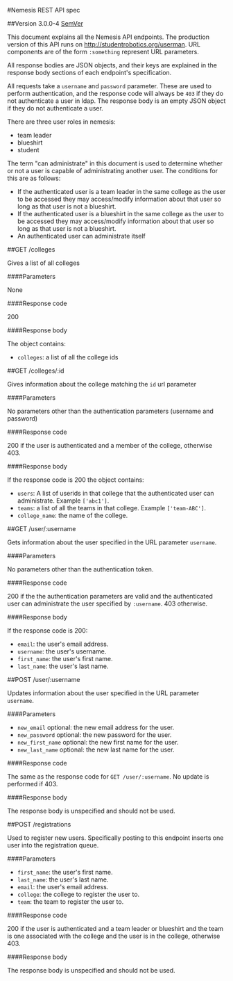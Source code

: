 #Nemesis REST API spec

##Version 3.0.0-4 [SemVer](http://semver.org/)

This document explains all the Nemesis API endpoints. The production version of
this API runs on http://studentrobotics.org/userman. URL components are of the
form `:something` represent URL parameters.

All response bodies are JSON objects, and their keys are explained in the
response body sections of each endpoint's specification.

All requests take a `username` and `password` parameter. These are used to
perform authentication, and the response code will always be `403` if they do
not authenticate a user in ldap. The response body is an empty JSON object if
they do not authenticate a user.

There are three user roles in nemesis:

* team leader
* blueshirt
* student

The term "can administrate" in this document is used to determine whether or
not a user is capable of administrating another user. The conditions for this
are as follows:

* If the authenticated user is a team leader in the same college as the user to
  be accessed they may access/modify information about that user so long as
  that user is not a blueshirt.
* If the authenticated user is a blueshirt in the same college as the user to
  be accessed they may access/modify information about that user so long as
  that user is not a blueshirt.
* An authenticated user can administrate itself

##GET /colleges

Gives a list of all colleges

####Parameters

None

####Response code

200

####Response body

The object contains:

* `colleges`: a list of all the college ids


##GET /colleges/:id

Gives information about the college matching the `id` url parameter

####Parameters

No parameters other than the authentication parameters (username and password)

####Response code

200 if the user is authenticated and a member of the college, otherwise 403.

####Response body

If the response code is 200 the object contains:

* `users`: A list of userids in that college that the authenticated user can
           administrate. Example `['abc1']`.
* `teams`: a list of all the teams in that college. Example `['team-ABC']`.
* `college_name`: the name of the college.

##GET /user/:username

Gets information about the user specified in the URL parameter `username`.

####Parameters

No parameters other than the authentication token.

####Response code

200 if the the authentication parameters are valid and the authenticated user
can administrate the user specified by `:username`. 403 otherwise.

####Response body

If the response code is 200:

* `email`: the user's email address.
* `username`: the user's username.
* `first_name`: the user's first name.
* `last_name`: the user's last name.


##POST /user/:username

Updates information about the user specified in the URL parameter `username`.

####Parameters

* `new_email` optional: the new email address for the user.
* `new_password` optional: the new password for the user.
* `new_first_name` optional: the new first name for the user.
* `new_last_name` optional: the new last name for the user.

####Response code

The same as the response code for `GET /user/:username`. No update is performed
if 403.

####Response body

The response body is unspecified and should not be used.

##POST /registrations

Used to register new users. Specifically posting to this endpoint inserts one
user into the registration queue.

####Parameters

* `first_name`: the user's first name.
* `last_name`: the user's last name.
* `email`: the user's email address.
* `college`: the college to register the user to.
* `team`: the team to register the user to.

####Response code

200 if the user is authenticated and a team leader or blueshirt and the team is
one associated with the college and the user is in the college, otherwise 403.

####Response body

The response body is unspecified and should not be used.
